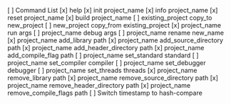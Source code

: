 [ ] Command List
  [x] help
  [x] init project_name
  [x] info project_name
  [x] reset project_name
  [x] build project_name
  [ ] existing_project copy_to new_project
  [ ] new_project copy_from existing_project
  [x] project_name run args
  [ ] project_name debug args
  [ ] project_name rename new_name
  [x] project_name add_library path
  [x] project_name add_source_directory path
  [x] project_name add_header_directory path
  [x] project_name add_compile_flag path
  [ ] project_name set_standard standard
  [ ] project_name set_compiler compiler
  [ ] project_name set_debugger debugger
  [ ] project_name set_threads threads
  [x] project_name remove_library path
  [x] project_name remove_source_directory path
  [x] project_name remove_header_directory path
  [x] project_name remove_compile_flags path
[ ] Switch timestamp to hash-compare
